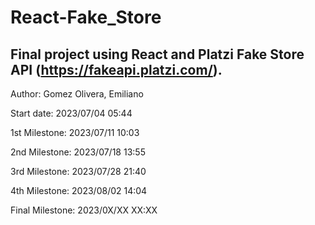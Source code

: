 # React-Fake_Store

## Final project using React and Platzi Fake Store API (https://fakeapi.platzi.com/).

Author: Gomez Olivera, Emiliano

Start date: 2023/07/04 05:44

1st Milestone: 2023/07/11 10:03

2nd Milestone: 2023/07/18 13:55

3rd Milestone: 2023/07/28 21:40

4th Milestone: 2023/08/02 14:04

Final Milestone: 2023/0X/XX XX:XX
